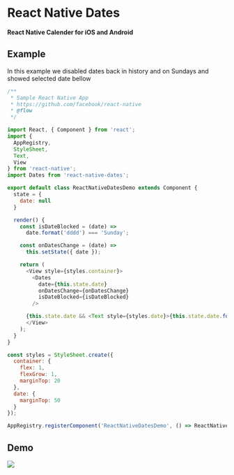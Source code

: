 # React Native Dates

__React Native Calender for iOS and Android__

## Example

In this example we disabled dates back in history and on Sundays and showed selected date bellow 

```javascript
/**
 * Sample React Native App
 * https://github.com/facebook/react-native
 * @flow
 */

import React, { Component } from 'react';
import {
  AppRegistry,
  StyleSheet,
  Text,
  View
} from 'react-native';
import Dates from 'react-native-dates';

export default class ReactNativeDatesDemo extends Component {
  state = {
    date: null
  }

  render() {
    const isDateBlocked = (date) =>
      date.format('dddd') === 'Sunday';

    const onDatesChange = (date) =>
      this.setState({ date });

    return (
      <View style={styles.container}>
        <Dates
          date={this.state.date}
          onDatesChange={onDatesChange}
          isDateBlocked={isDateBlocked}
        />

      {this.state.date && <Text style={styles.date}>{this.state.date.format('LL')}</Text>}
      </View>
    );
  }
}

const styles = StyleSheet.create({
  container: {
    flex: 1,
    flexGrow: 1,
    marginTop: 20
  },
  date: {
    marginTop: 50
  }
});

AppRegistry.registerComponent('ReactNativeDatesDemo', () => ReactNativeDatesDemo);
```

## Demo

<img src="http://i.giphy.com/YUqyKQoeNs2v6.gif">

